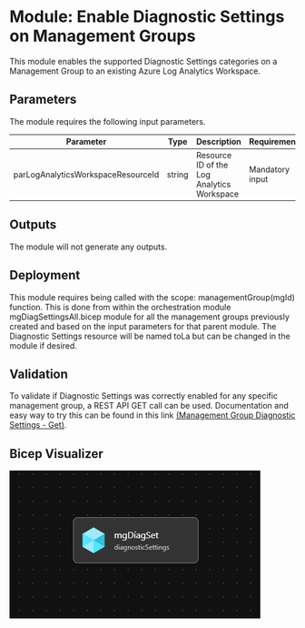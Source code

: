 # Module: Enable Diagnostic Settings on Management Groups

This module enables the supported Diagnostic Settings categories on a Management Group to an existing Azure Log Analytics Workspace.

## Parameters

The module requires the following input parameters.

| Parameter                             | Type   | Description                                                                                                                                                                          | Requirements                      | Example                                                                                 |
| ------------------------------------- | ------ | ------------------------------------------------------------------------------------------------------------------------------------------------------------------------------------ | --------------------------------- | --------------------------------------------------------------------------------------- |
| parLogAnalyticsWorkspaceResourceId | string   | Resource ID of the Log Analytics Workspace                                                             | Mandatory input | `/subscriptions/xxxxxxxx-xxxx-xxxx-xxxx-xxxxxxxxxxxx/resourceGroups/alz-logging/providers/Microsoft.OperationalInsights/workspaces/alz-log-analytics`                                                                                 |

## Outputs

The module will not generate any outputs.

## Deployment

This module requires being called with the  scope: managementGroup(mgId) function. This is done from within the orchestration module mgDiagSettingsAll.bicep module for all the management groups previously created and based on the input parameters for that parent module.
The Diagnostic Settings resource will be named toLa but can be changed in the module if desired.

## Validation

To validate if Diagnostic Settings was correctly enabled for any specific management group, a REST API GET call can be used. Documentation and easy way to try this can be found in this link [(Management Group Diagnostic Settings - Get)](https://learn.microsoft.com/rest/api/monitor/management-group-diagnostic-settings/get?tabs=HTTP&tryIt=true&source=docs#code-try-0).

## Bicep Visualizer

![Bicep Visualizer](media/bicepVisualizer.png "Bicep Visualizer")
